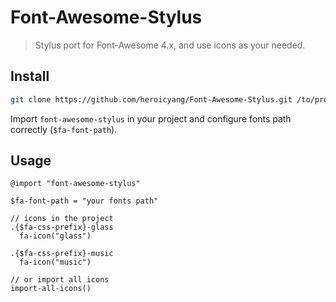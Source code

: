 Font-Awesome-Stylus
===================

> Stylus port for Font-Awesome 4.x, and use icons as your needed.

## Install

```bash
git clone https://github.com/heroicyang/Font-Awesome-Stylus.git /to/project/stylus/font-awesome-stylus
```

Import `font-awesome-stylus` in your project and configure fonts path correctly (`$fa-font-path`).

## Usage

```
@import "font-awesome-stylus"

$fa-font-path = "your fonts path"

// icons in the project
.{$fa-css-prefix}-glass
  fa-icon("glass")

.{$fa-css-prefix}-music
  fa-icon("music")

// or import all icons
import-all-icons()
```
